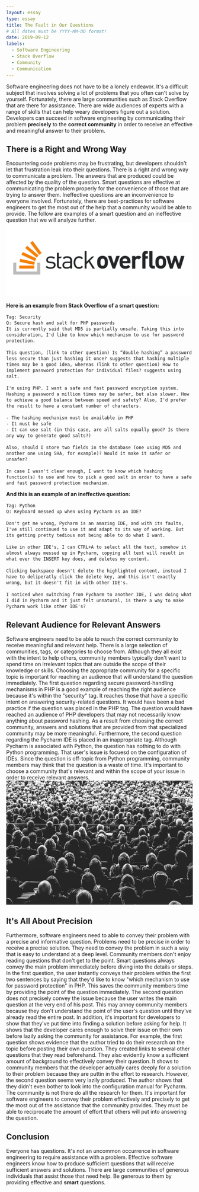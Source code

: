 ```yaml
---
layout: essay
type: essay
title: The Fault in Our Questions
# All dates must be YYYY-MM-DD format!
date: 2019-09-12
labels:
  - Software Engineering
  - Stack Overflow
  - Community
  - Communication
---
```



Software engineering does not have to be a lonely endeavor. It's a difficult subject that involves solving a lot of problems that you often can't solve by yourself. Fortunately, there are large communities such as Stack Overflow that are there for assistance. There are wide audiences of experts with a range of skills that can help weary developers figure out a solution. Developers can succeed in software engineering by communicating their problem <strong>precisely</strong> to the <strong>correct community</strong> in order to receive an effective and meaningful answer to their problem.

<h2>There is a Right and Wrong Way</h2>
Encountering code problems may be frustrating, but developers shouldn't let that frustration leak into their questions. There is a right and wrong way to communicate a problem. The answers that are produced could be affected by the quality of the question. Smart questions are effective at communicating the problem properly for the convenience of those that are trying to answer them. Ineffective questions are an inconvenience to everyone involved. Fortunately, there are best-practices for software engineers to get the most out of the help that a community would be able to provide. The follow are examples of a smart question and an ineffective question that we will analyze further.

<img class="ui medium left floated image" src="../images/stackoverflow.png">

<strong>Here is an example from Stack Overflow of a smart question:</strong>
```
Tag: Security
Q: Secure hash and salt for PHP passwords
It is currently said that MD5 is partially unsafe. Taking this into consideration, I'd like to know which mechanism to use for password protection.

This question, (link to other question) Is “double hashing” a password less secure than just hashing it once? suggests that hashing multiple times may be a good idea, whereas (link to other question) How to implement password protection for individual files? suggests using salt.

I'm using PHP. I want a safe and fast password encryption system. Hashing a password a million times may be safer, but also slower. How to achieve a good balance between speed and safety? Also, I'd prefer the result to have a constant number of characters.

- The hashing mechanism must be available in PHP
- It must be safe
- It can use salt (in this case, are all salts equally good? Is there any way to generate good salts?)

Also, should I store two fields in the database (one using MD5 and another one using SHA, for example)? Would it make it safer or unsafer?

In case I wasn't clear enough, I want to know which hashing function(s) to use and how to pick a good salt in order to have a safe and fast password protection mechanism.
```
<strong>And this is an example of an ineffective question: </strong>
```
Tag: Python
Q: Keyboard messed up when using Pycharm as an IDE?

Don't get me wrong, Pycharm is an amazing IDE, and with its faults, I've still continued to use it and adapt to its way of working. But its getting pretty tedious not being able to do what I want.

Like in other IDE's, I can CTRL+A to select all the text, somehow it almost always messed up in Pycharm, copying all text will result in what ever the INSERT key does, and deletes my content.

Clicking backspace doesn't delete the highlighted content, instead I have to deliperatly click the delete key, and this isn't exactly wrong, but it doesn't fit in with other IDE's.

I noticed when switching from Pycharm to another IDE, I was doing what I did in Pycharm and it just felt unnatural, is there a way to make Pycharm work like other IDE's?
```
<h2>Relevant Audience for Relevant Answers</h2>
Software engineers need to be able to reach the correct community to receive meaningful and relevant help. There is a large selection of communities, tags, or categories to choose from. Although they all exist with the intent to help others, community members typically don't want to spend time on irrelevant topics that are outside the scope of their knowledge or skills. Choosing the appropriate community for a specific topic is important for reaching an audience that will understand the question immediately. The first question regarding secure password-handling mechanisms in PHP is a good example of reaching the right audience because it's within the "security" tag. It reaches those that have a specific intent on answering security-related questions. It would have been a bad practice if the question was placed in the PHP tag. The question would have reached an audience of PHP developers that may not necessarily know anything about password hashing. As a result from choosing the correct community, answers and solutions that are provided from that specialized community may be more meaningful. Furthermore, the second question regarding the Pycharm IDE is placed in an inappropriate tag. Although Pycharm is associated with Python, the question has nothing to do with Python programming. That user's issue is focuesd on the configuration of IDEs. Since the question is off-topic from Python programming, community members may think that the question is a waste of time. It's important to choose a community that's relevant and within the scope of your issue in order to receive relevant answers.


<img class="ui medium left floated image" src="../images/audience.jpg">

<h2>It's All About Precision</h2>
Furthermore, software engineers need to able to convey their problem with a precise and informative question. Problems need to be precise in order to receive a precise solution. They need to convey the problem in such a way that is easy to understand at a deep level. Community members don't enjoy reading questions that don't get to the point. Smart questions always convey the main problem immediately before diving into the details or steps. In the first question, the user instantly conveys their problem within the first two sentences by saying that they'd like to know "which mechanism to use for password protection" in PHP. This saves the community members time by providing the point of the question immediately. The second question does not precisely convey the issue because the user writes the main question at the very end of his post. This may annoy community members because they don't understand the point of the user's question until they've already read the entire post. In addition, it's important for developers to show that they've put time into finding a solution before asking for help. It shows that the developer cares enough to solve their issue on their own before lazily asking the community for assistance. For example, the first question shows evidence that the author tried to do their research on the topic before posting their own question. They created links to several other questions that they read beforehand. They also evidently know a sufficient amount of background to effectively convey their question. It shows to community members that the developer actually cares deeply for a solution to their problem because they are puttin in the effort to research. However, the second question seems very lazily produced. The author shows that they didn't even bother to look into the configuration manual for Pycharm. The community is not there do all the research for them. It's important for software engineers to convey their problem effectively and precisely to get the most out of the assistance that the community provides. They must be able to reciprocate the amount of effort that others will put into answering the question.

<h2>Conclusion</h2> 
Everyone has questions. It's not an uncommon occurrence in software engineering to require assistance with a problem. Effective software engineers know how to produce sufficient questions that will receive sufficient answers and solutions. There are large communities of generous individuals that assist those that need help. Be generous to them by providing effective and <strong>smart</strong> questions.






